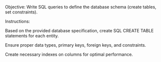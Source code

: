 Objective: Write SQL queries to define the database schema (create tables, set constraints).

Instructions:

Based on the provided database specification, create SQL CREATE TABLE statements for each entity.

Ensure proper data types, primary keys, foreign keys, and constraints.

Create necessary indexes on columns for optimal performance.